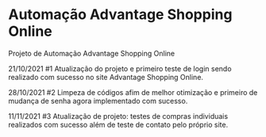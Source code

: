 # Automação Advantage Shopping Online
Projeto de Automação Advantage Shopping Online

21/10/2021
#1 Atualização do projeto e primeiro teste de login sendo realizado com sucesso no site Advantage Shopping Online.

28/10/2021
#2 Limpeza de códigos afim de melhor otimização e primeiro de mudança de senha agora implementado com sucesso.

11/11/2021
#3 Atualização de projeto: testes de compras individuais realizados com sucesso além de teste de contato pelo próprio site.
